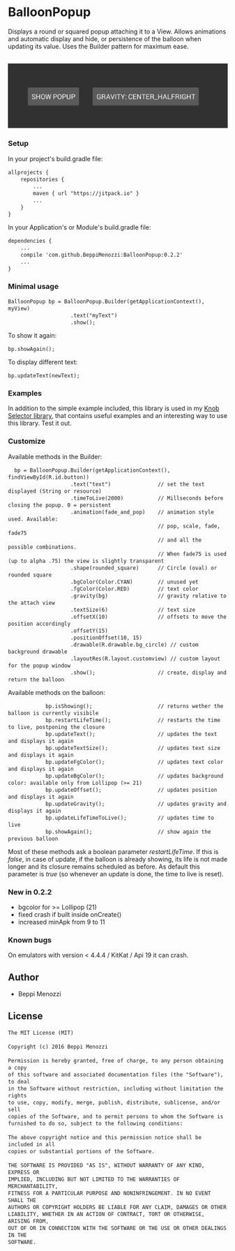 # BalloonPopup

Displays a round or squared popup attaching it to a View. Allows animations and automatic display and hide, or persistence of the balloon when updating its value. Uses the Builder pattern for maximum ease.

<br><img src="ezgif.com-0fc591cc9d.gif" ></br>

### Setup
In your project's build.gradle file:

    allprojects {
        repositories {
            ...
            maven { url "https://jitpack.io" }
            ...
        }
    }

In your Application's or Module's build.gradle file:

    dependencies {
        ...
        compile 'com.github.BeppiMenozzi:BalloonPopup:0.2.2'
        ...
    }

### Minimal usage

    BalloonPopup bp = BalloonPopup.Builder(getApplicationContext(), myView)
                        .text("myText")
                        .show();
                        
To show it again:

    bp.showAgain();
    
To display different text:

    bp.updateText(newText);
                        
### Examples
In addition to the simple example included, this library is used in my <a href="https://github.com/BeppiMenozzi/Knob">Knob Selector library</a>, that contains useful examples and an interesting way to use this library. Test it out.

### Customize
Available methods in the Builder:

      bp = BalloonPopup.Builder(getApplicationContext(), findViewById(R.id.button))
                        .text("text")               // set the text displayed (String or resource)
                        .timeToLive(2000)           // Millseconds before closing the popup. 0 = persistent
                        .animation(fade_and_pop)    // animation style used. Available:
                                                    // pop, scale, fade, fade75
                                                    // and all the possible combinations.
                                                    // When fade75 is used (up to alpha .75) the view is slightly transparent
                        .shape(rounded_square)      // Circle (oval) or rounded square
                        .bgColor(Color.CYAN)        // unused yet
                        .fgColor(Color.RED)         // text color
                        .gravity(bg)                // gravity relative to the attach view
                        .textSize(6)                // text size
                        .offsetX(10)                // offsets to move the position accordingly
                        .offsetY(15)
                        .positionOffset(10, 15)
                        .drawable(R.drawable.bg_circle) // custom background drawable
                        .layoutRes(R.layout.customview) // custom layout for the popup window
                        .show();                    // create, display and return the balloon

    
Available methods on the balloon:

                bp.isShowing();                     // returns wether the balloon is currently visibile
                bp.restartLifeTime();               // restarts the time to live, postponing the closure
                bp.updateText();                    // updates the text and displays it again
                bp.updateTextSize();                // updates text size and displays it again
                bp.updateFgColor();                 // updates text color and displays it again
                bp.updateBgColor();                 // updates background color: available only from Lollipop (>= 21)
                bp.updateOffset();                  // updates position and displays it again
                bp.updateGravity();                 // updates gravity and displays it again
                bp.updateLifeTimeToLive();          // updates time to live
                bp.showAgain();                     // show again the previous balloon

Most of these methods ask a boolean parameter *restartLifeTime*. If this is *false*, in case of update, if the balloon is already showing, its life is not made longer and its closure remains scheduled as before. As default this parameter is *true* (so whenever an update is done, the time to live is reset).

### New in 0.2.2
* bgcolor for >= Lollipop (21)
* fixed crash if built inside onCreate()
* increased minApk from 9 to 11

### Known bugs
On emulators with version < 4.4.4 / KitKat / Api 19 it can crash.

Author
-------
* Beppi Menozzi

License
-------
    The MIT License (MIT)

    Copyright (c) 2016 Beppi Menozzi

    Permission is hereby granted, free of charge, to any person obtaining a copy
    of this software and associated documentation files (the "Software"), to deal
    in the Software without restriction, including without limitation the rights
    to use, copy, modify, merge, publish, distribute, sublicense, and/or sell
    copies of the Software, and to permit persons to whom the Software is
    furnished to do so, subject to the following conditions:

    The above copyright notice and this permission notice shall be included in all
    copies or substantial portions of the Software.

    THE SOFTWARE IS PROVIDED "AS IS", WITHOUT WARRANTY OF ANY KIND, EXPRESS OR
    IMPLIED, INCLUDING BUT NOT LIMITED TO THE WARRANTIES OF MERCHANTABILITY,
    FITNESS FOR A PARTICULAR PURPOSE AND NONINFRINGEMENT. IN NO EVENT SHALL THE
    AUTHORS OR COPYRIGHT HOLDERS BE LIABLE FOR ANY CLAIM, DAMAGES OR OTHER
    LIABILITY, WHETHER IN AN ACTION OF CONTRACT, TORT OR OTHERWISE, ARISING FROM,
    OUT OF OR IN CONNECTION WITH THE SOFTWARE OR THE USE OR OTHER DEALINGS IN THE
    SOFTWARE.
